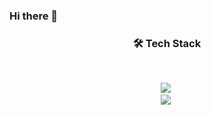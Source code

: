 ### Hi there 👋

<h3 align="center">🛠 Tech Stack </h3>
<br/>
<p align="center">
  <img src="https://img.shields.io/badge/Java-EF323D?style=flat-square&logo=Java&logoColor=white"/></a>&nbsp 
  <br>
  <img src="https://img.shields.io/badge/MariaDB-003545?style=for-the-badge&logo=mariadb&logoColor=white"/></a>&nbsp 
</p>
<br>
